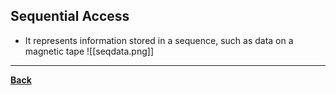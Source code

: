 ## Sequential Access
- It represents information stored in a sequence, such as data on a magnetic tape
![[seqdata.png]]

---
**[Back](COMPROGPrelimCh2.md)**